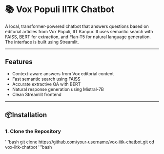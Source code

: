 # 📚 Vox Populi IITK Chatbot

A local, transformer-powered chatbot that answers questions based on editorial articles from Vox Populi, IIT Kanpur. It uses semantic search with FAISS, BERT for extraction, and Flan-T5 for natural language generation. The interface is built using Streamlit.

---

## Features

- Context-aware answers from Vox editorial content
- Fast semantic search using FAISS
- Accurate extractive QA with BERT
- Natural response generation using Mistral-7B
- Clean Streamlit frontend

---

## 📦Installation

### 1. Clone the Repository

'''bash
git clone https://github.com/your-username/vox-iitk-chatbot.git
cd vox-iitk-chatbot
'''bash
